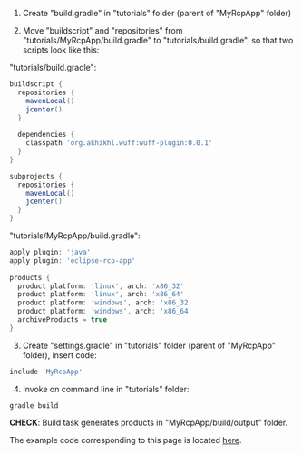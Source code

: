 1. Create "build.gradle" in "tutorials" folder (parent of "MyRcpApp" folder) 

2. Move "buildscript" and "repositories" from "tutorials/MyRcpApp/build.gradle" to "tutorials/build.gradle", so that two scripts look like this:

  "tutorials/build.gradle":
  ```groovy
  buildscript {
    repositories {
      mavenLocal()
      jcenter()
    }
    
    dependencies {
      classpath 'org.akhikhl.wuff:wuff-plugin:0.0.1'
    }
  }

  subprojects {
    repositories {
      mavenLocal()
      jcenter()
    }
  }
  ```

  "tutorials/MyRcpApp/build.gradle":
  ```groovy
  apply plugin: 'java'
  apply plugin: 'eclipse-rcp-app'
    
  products {
    product platform: 'linux', arch: 'x86_32'
    product platform: 'linux', arch: 'x86_64'
    product platform: 'windows', arch: 'x86_32'
    product platform: 'windows', arch: 'x86_64'
    archiveProducts = true
  }
  ```

3. Create "settings.gradle" in "tutorials" folder (parent of "MyRcpApp" folder), insert code:

  ```groovy
  include 'MyRcpApp'
  ```

4. Invoke on command line in "tutorials" folder:

  ```shell
  gradle build
  ```

  **CHECK**: Build task generates products in "MyRcpApp/build/output" folder.

The example code corresponding to this page is located [here](../tree/master/tutorialExamples/EquinoxApp-3).
